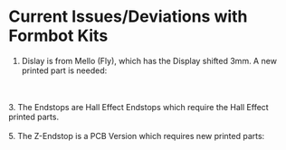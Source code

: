 # Current Issues/Deviations with Formbot Kits
1. Dislay is from Mello (Fly), which has the Display shifted 3mm. A new printed part is needed:
<br>
<br>
3. The Endstops are Hall Effect Endstops which require the Hall Effect printed parts. 
<br>
<br>
5. The Z-Endstop is a PCB Version which requires new printed parts: 
